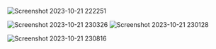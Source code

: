 ![Screenshot 2023-10-21 222251](https://github.com/DucChuyenSoftwareEngineer/home-credit-assignments/assets/59278166/548d79d3-c2c1-4df2-ae12-8976a3b53c29)

![Screenshot 2023-10-21 230326](https://github.com/DucChuyenSoftwareEngineer/home-credit-assignments/assets/59278166/599cb255-aca9-455a-af87-22da4de20928)
![Screenshot 2023-10-21 230128](https://github.com/DucChuyenSoftwareEngineer/home-credit-assignments/assets/59278166/5fcc7a85-cf8d-4453-bce9-1ed8d1881c4b)

![Screenshot 2023-10-21 230816](https://github.com/DucChuyenSoftwareEngineer/home-credit-assignments/assets/59278166/b52f8a8f-6b67-45a8-95eb-37b5d4ebb738)
